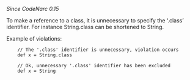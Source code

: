*Since CodeNarc 0.15*

To make a reference to a class, it is unnecessary to specify the
‘.class’ identifier. For instance String.class can be shortened to
String.

Example of violations:

        // The '.class' identifier is unnecessary, violation occurs
        def x = String.class

        // Ok, unnecessary '.class' identifier has been excluded
        def x = String
